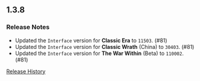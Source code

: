## 1.3.8

### Release Notes

- Updated the `Interface` version for **Classic Era** to `11503`. (#81)
- Updated the `Interface` version for **Classic Wrath** (China) to `30403`. (#81)
- Updated the `Interface` version for **The War Within** (Beta) to `110002`. (#81)

[Release History](https://github.com/SFX-WoW/AceGUI-3.0_SFX-Widgets/wiki/History)
